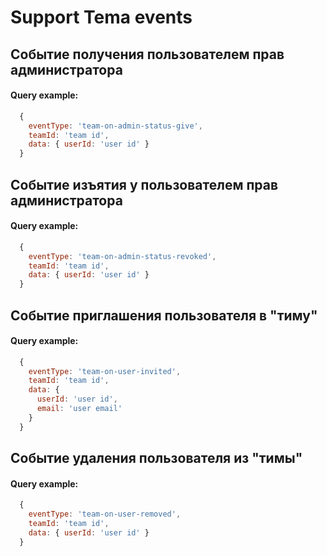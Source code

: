 # Support Tema events

## Событие получения пользователем прав администратора

#### Query example:
```js
  { 
    eventType: 'team-on-admin-status-give',
    teamId: 'team id',
    data: { userId: 'user id' }
  }
```

## Событие изъятия у пользователем прав администратора

#### Query example:
```js
  { 
    eventType: 'team-on-admin-status-revoked',
    teamId: 'team id',
    data: { userId: 'user id' }
  }
```

## Событие приглашения пользователя в "тиму"

#### Query example:
```js
  { 
    eventType: 'team-on-user-invited',
    teamId: 'team id',
    data: {
      userId: 'user id',
      email: 'user email'
    }
  }
```

## Событие удаления пользователя из "тимы"

#### Query example:
```js
  { 
    eventType: 'team-on-user-removed',
    teamId: 'team id',
    data: { userId: 'user id' }
  }
```